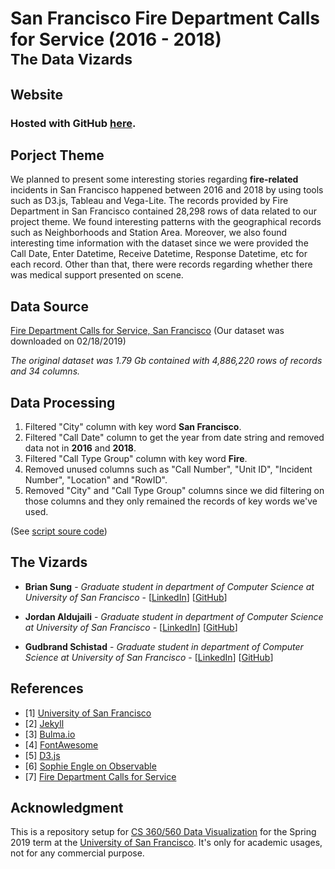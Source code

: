 <h1>
  San Francisco Fire Department Calls for Service (2016 - 2018)
  <small>
    <br/>
    The Data Vizards
  </small>
</h1>

## Website

### Hosted with GitHub [here](https://usf-cs360-spring2019.github.io/midterm-the-data-vizards/index.html).

## Porject Theme

We planned to present some interesting stories regarding **fire-related** incidents in San Francisco happened between 2016 and 2018 by using tools such as D3.js, Tableau and Vega-Lite. The records provided by Fire Department in San Francisco contained 28,298 rows of data related to our project theme. We found interesting patterns with the geographical records such as Neighborhoods and Station Area. Moreover, we also found interesting time information with the dataset since we were provided the Call Date, Enter Datetime, Receive Datetime, Response Datetime, etc for each record. Other than that, there were records regarding whether there was medical support presented on scene.

## Data Source

[Fire Department Calls for Service, San Francisco](https://data.sfgov.org/Public-Safety/Fire-Department-Calls-for-Service/nuek-vuh3) \(Our dataset was downloaded on 02/18/2019\)

*The original dataset was 1.79 Gb contained with 4,886,220 rows of records and 34 columns.*

## Data Processing

1. Filtered "City" column with key word **San Francisco**.
2. Filtered "Call Date" column to get the year from date string and removed data not in **2016** and **2018**.
3. Filtered "Call Type Group" column with key word **Fire**.
4. Removed unused columns such as "Call Number", "Unit ID", "Incident Number", "Location" and "RowID".
5. Removed "City" and "Call Type Group" columns since we did filtering on those columns and they only remained the records of key words we've used.

\(See [script soure code](https://github.com/usf-cs360-spring2019/midterm-the-data-vizards/tree/gh-pages/data)\)

## The Vizards

* **Brian Sung** - *Graduate student in department of Computer Science at University of San Francisco* - \[[LinkedIn](https://www.linkedin.com/in/ohbriansung/)\] \[[GitHub](https://github.com/ohbriansung)\]

* **Jordan Aldujaili** - *Graduate student in department of Computer Science at University of San Francisco* - \[[LinkedIn](https://www.linkedin.com/in/jaldujaili/)\] \[[GitHub](https://github.com/jaldujaili)\]

* **Gudbrand Schistad** - *Graduate student in department of Computer Science at University of San Francisco* - \[[LinkedIn](https://www.linkedin.com/in/gudbrand-schistad/)\] \[[GitHub](https://github.com/gudbrandsc)\]

## References
* \[1\] [University of San Francisco](https://www.usfca.edu/)
* \[2\] [Jekyll](https://help.github.com/articles/setting-up-your-github-pages-site-locally-with-jekyll/)
* \[3\] [Bulma.io](https://bulma.io/)
* \[4\] [FontAwesome](https://fontawesome.com/)
* \[5\] [D3.js](https://d3js.org)
* \[6\] [Sophie Engle on Observable](https://observablehq.com/@sjengle)
* \[7\] [Fire Department Calls for Service](https://data.sfgov.org/Public-Safety/Fire-Department-Calls-for-Service/nuek-vuh3)

## Acknowledgment

This is a repository setup for [CS 360/560 Data Visualization](/) for the Spring 2019 term at the [University of San Francisco](https://www.usfca.edu/). It's only for academic usages, not for any commercial purpose.
